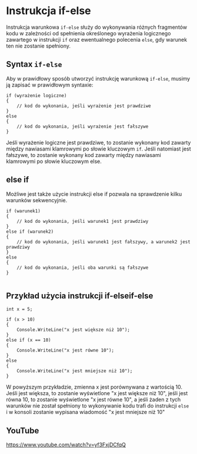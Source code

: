 # Instrukcja if-else

Instrukcja warunkowa `if-else` służy do wykonywania różnych fragmentów kodu w zależności od spełnienia określonego wyrażenia logicznego zawartego w instrukcji `if` oraz ewentualnego polecenia `else`, gdy warunek ten nie zostanie spełniony.

## Syntax `if-else`

Aby w prawidłowy sposób utworzyć instrukcję warunkową `if-else`, musimy ją zapisać w prawidłowym syntaxie:


```
if (wyrażenie logiczne)
{
    // kod do wykonania, jeśli wyrażenie jest prawdziwe
}
else
{
    // kod do wykonania, jeśli wyrażenie jest fałszywe
}
```

Jeśli wyrażenie logiczne jest prawdziwe, to zostanie wykonany kod zawarty między nawiasami klamrowymi po słowie kluczowym `if`. Jeśli natomiast jest fałszywe, to zostanie wykonany kod zawarty między nawiasami klamrowymi po słowie kluczowym else.

## else if

Możliwe jest także użycie instrukcji else if pozwala na sprawdzenie kilku warunków sekwencyjnie.

```
if (warunek1)
{
    // kod do wykonania, jeśli warunek1 jest prawdziwy
}
else if (warunek2)
{
    // kod do wykonania, jeśli warunek1 jest fałszywy, a warunek2 jest prawdziwy
}
else
{
    // kod do wykonania, jeśli oba warunki są fałszywe
}


```



## Przykład użycia instrukcji if-elseif-else 


```
int x = 5;

if (x > 10)
{
    Console.WriteLine("x jest większe niż 10");
}
else if (x == 10)
{
    Console.WriteLine("x jest równe 10");
}
else
{
    Console.WriteLine("x jest mniejsze niż 10");
}

```

W powyższym przykładzie, zmienna x jest porównywana z wartością 10. Jeśli jest większa, to zostanie wyświetlone "x jest większe niż 10", jeśli jest równa 10, to zostanie wyświetlone "x jest równe 10", a jeśli żaden z tych warunków nie został spełniony to wykonywanie kodu trafi do instrukcji `else` i w konsoli zostanie wypisana wiadomość "x jest mniejsze niż 10" 

 ## YouTube
https://www.youtube.com/watch?v=yf3FxjDCfqQ 